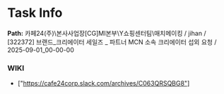 # Task Info

**Path:** 카페24(주)\본사사업장\[CG]MI본부\Y쇼핑센터팀\매치메이킹 / jihan / [322372] 브랜드_크리에이터 세일즈 _ 파트너 MCN 소속 크리에이터 섭외 요청 / 2025-09-01_00-00-00

### WIKI
- ["https://cafe24corp.slack.com/archives/C063QRSQBG8"]

